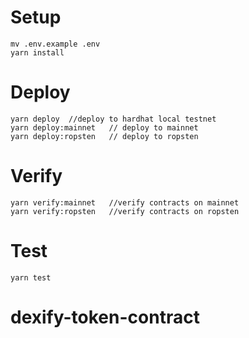 # Setup
```shell
mv .env.example .env
yarn install
```

# Deploy
```shell
yarn deploy  //deploy to hardhat local testnet
yarn deploy:mainnet   // deploy to mainnet 
yarn deploy:ropsten   // deploy to ropsten 
```

# Verify
```shell
yarn verify:mainnet   //verify contracts on mainnet
yarn verify:ropsten   //verify contracts on ropsten
```

# Test
```shell
yarn test
```
# dexify-token-contract
